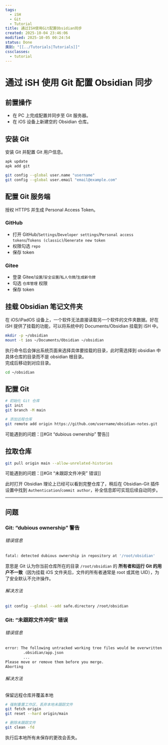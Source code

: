```yaml
---
tags:
  - iSH
  - Git
  - Tutorial
title: 通过ISH使用Git配置Obsidian同步
created: 2025-10-04 23:46:06
modified: 2025-10-05 00:24:54
status: Done
类别: "[[../Tutorials|Tutorials]]"
cssclasses:
  - tutorial
---
```


# 通过 iSH 使用 Git 配置 Obsidian 同步

## 前置操作

- 在 PC 上完成配置并同步至 Git 服务器。
- 在 iOS 设备上新建空的 Obsidian 仓库。

## 安装 Git

安装 Git 并配置 Git 用户信息。

```sh
apk update
apk add git

git config --global user.name "username"
git config --global user.email "email@example.com"
```

## 配置 Git 服务端

授权 HTTPS 并生成 Personal Access Token。

### GitHub

- 打开 GitHub/`Settings`/`Developer settings`/`Personal access tokens`/`Tokens (classic)`/`Generate new token`
- 权限勾选 `repo`
- 保存 token
### Gitee

- 登录 Gitee/`设置`/`安全设置`/`私人令牌`/`生成新令牌`
- 勾选 `仓库管理` 权限
- 保存 token

## 挂载 Obsidian 笔记文件夹

在 iOS/iPadOS 设备上，一个软件无法直接读取另一个软件的文件夹数据。好在 iSH 提供了挂载的功能，可以将系统中的 Documents/Obsidian 挂载到 iSH 中。

```sh
mkdir -p ~/obsidian
mount -t ios ~/Documents/Obsidian ~/obsidian
```

执行命令后会弹出系统页面来选择具体要挂载的目录，此时需选择到 obsidian 中具体仓库的目录而不是 obsidian 根目录。  
完成后移动到对应目录。

```sh
cd ~/obsidian
```

## 配置 Git

```sh
# 初始化 Git 仓库
git init
git branch -M main

# 添加远程仓库
git remote add origin https://github.com/username/obsidian-notes.git
```

可能遇到的问题：[[#Git “dubious ownership” 警告]]

## 拉取仓库

```sh
git pull origin main --allow-unrelated-histories
```

可能遇到的问题：[[#Git “未跟踪文件冲突” 错误]]

此时打开 Obsidian 理论上已经可以看到完整仓库了，稍后在 Obsidian-Git 插件设置中找到 `Authentication`/`commit author`，补全信息即可实现后续自动同步。

---

## 问题

### Git: “dubious ownership” 警告
###### 错误信息
```sh
fatal: detected dubious ownership in repository at '/root/obsidian'
```

意思是 Git 认为你当前仓库所在的目录 `/root/obsidian` 的 **所有者和运行 Git 的用户不一致**（因为挂载 iOS 文件夹后，文件的所有者通常是 root 或其他 UID），为了安全默认不允许操作。
###### 解决方法
```sh
git config --global --add safe.directory /root/obsidian
```

### Git: “未跟踪文件冲突” 错误
###### 错误信息
```sh
error: The following untracked working tree files would be overwritten by merge:
        .obsidian/app.json
        ...
Please move or remove them before you merge.
Aborting
```

###### 解决方法

保留远程仓库并覆盖本地

```sh
# 强制重置工作区，丢弃本地未跟踪文件
git fetch origin
git reset --hard origin/main

# 删除未跟踪文件
git clean -fd
```

执行后本地所有未保存的更改会丢失。